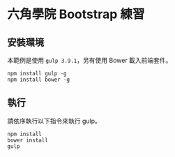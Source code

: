 # 六角學院 Bootstrap 練習

## 安裝環境

本範例是使用 `gulp 3.9.1`，另有使用 Bower 載入前端套件。

```
npm install gulp -g
npm install bower -g
```

## 執行

請依序執行以下指令來執行 gulp。

```
npm install
bower install
gulp
```
